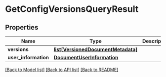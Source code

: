 # GetConfigVersionsQueryResult

## Properties
Name | Type | Description | Notes
------------ | ------------- | ------------- | -------------
**versions** | [**list[VersionedDocumentMetadata]**](VersionedDocumentMetadata.md) |  | [optional] 
**user_information** | [**DocumentUserInformation**](DocumentUserInformation.md) |  | [optional] 

[[Back to Model list]](../README.md#documentation-for-models) [[Back to API list]](../README.md#documentation-for-api-endpoints) [[Back to README]](../README.md)


